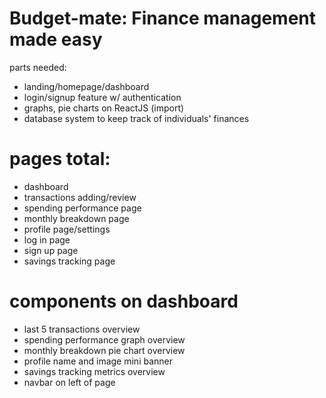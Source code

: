 # Budget-mate: Finance management made easy

parts needed:
- landing/homepage/dashboard
- login/signup feature w/ authentication
- graphs, pie charts on ReactJS (import)
- database system to keep track of individuals' finances

# pages total:
- dashboard
- transactions adding/review
- spending performance page
- monthly breakdown page
- profile page/settings
- log in page
- sign up page
- savings tracking page

# components on dashboard
- last 5 transactions overview
- spending performance graph overview
- monthly breakdown pie chart overview
- profile name and image mini banner
- savings tracking metrics overview
- navbar on left of page
